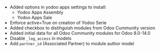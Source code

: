 - Added options in yodoo apps settings to install:
    - Yodoo Apps Assembly
    - Yodoo Apps Sale
- Enforce active=True on creation of Yodoo Serie
- Added checkbox to distihguish modules from Odoo Cummunity version
- Added initial data for all Odoo Community modules for Odoo 8.0-14.0
- Disable `_log_access` in models
- Add `partner_id` (Associated Partner) to module author model
